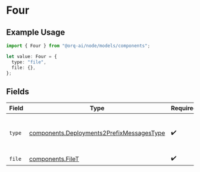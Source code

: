 # Four

## Example Usage

```typescript
import { Four } from "@orq-ai/node/models/components";

let value: Four = {
  type: "file",
  file: {},
};
```

## Fields

| Field                                                                                                  | Type                                                                                                   | Required                                                                                               | Description                                                                                            |
| ------------------------------------------------------------------------------------------------------ | ------------------------------------------------------------------------------------------------------ | ------------------------------------------------------------------------------------------------------ | ------------------------------------------------------------------------------------------------------ |
| `type`                                                                                                 | [components.Deployments2PrefixMessagesType](../../models/components/deployments2prefixmessagestype.md) | :heavy_check_mark:                                                                                     | The type of the content part. Always `file`.                                                           |
| `file`                                                                                                 | [components.FileT](../../models/components/filet.md)                                                   | :heavy_check_mark:                                                                                     | N/A                                                                                                    |